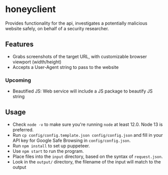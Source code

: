 # honeyclient

Provides functionality for the api, investigates a potentially malicious website safely, on behalf of a security researcher.

## Features

- Grabs screenshots of the target URL, with customizable browser viewport (width/height)
- Accepts a User-Agent string to pass to the website

### Upcoming

- Beautified JS: Web service will include a JS package to beautify JS string

## Usage

- Check `node -v` to make sure you're running `node` at least 12.0. Node 13 is preferred.
- Run `cp config/config.template.json config/config.json` and fill in your API key for Google Safe Browsing in `config/config.json`.
- Run `npm install` to set up puppeteer.
- Use `npm start` to run the program.
- Place files into the `input` directory, based on the syntax of `request.json`.
- Look in the `output/` directory, the filename of the input will match to the output
